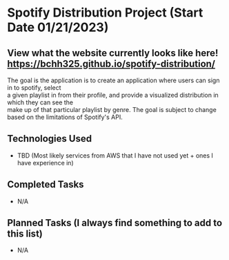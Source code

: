 # Spotify Distribution Project (Start Date 01/21/2023)

## **View what the website currently looks like here! https://bchh325.github.io/spotify-distribution/**

The goal is the application is to create an application where users can sign in to spotify, select <br>
a given playlist in from their profile, and provide a visualized distribution in which they can see the <br>
make up of that particular playlist by genre. The goal is subject to change based on the limitations of Spotify's API.

## Technologies Used
* TBD (Most likely services from AWS that I have not used yet + ones I have experience in)

## Completed Tasks
* N/A

## Planned Tasks (I always find something to add to this list)
* N/A
